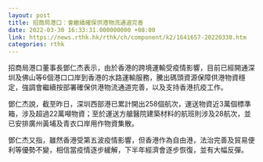 ```yaml
---
layout: post
title: 招商局港口：會繼續確保供港物流通道完善
date: 2022-03-30 16:33:31.000000000 +08:00
link: https://news.rthk.hk/rthk/ch/component/k2/1641657-20220330.htm
categories: rthk
---
```


招商局港口董事長鄧仁杰表示，由於香港的跨境運輸受疫情影響，目前已經開通深圳及佛山等6個港口口岸到香港的水路運輸服務，騰出碼頭資源保障供港物資穩定，強調會繼續按部署確保供港物流通道完善，以及支持香港抗疫工作。

鄧仁杰說，截至昨日，深圳西部港已累計開出258個航次，運送物資近3萬個標準箱，涉及超過22萬噸物資；至於運送方艙醫院建築材料的航班則涉及28航次，並已安排廣州黃埔及青衣口岸用作物資集散。

鄧仁杰又指，雖然香港受第五波疫情影響，但香港作為自由港，法治完善及貿易便利等優勢不變，相信當疫情逐步緩解，下半年經濟會逐步恢復，並有大幅反彈。
